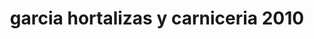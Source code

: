 ---
title: "garcia hortalizas y carniceria 2010"
url: /puerto-la-cruz/garcia-hortalizas-y-carniceria-2010/
shop: Gemüse & Obst
---